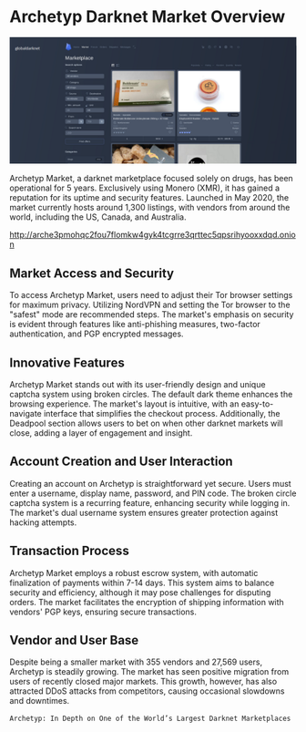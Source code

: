 <body>
    <h1>Archetyp Darknet Market Overview</h1>
    <p><img src="https://github.com/Archetyp-Market/Archetyp/blob/main/73e4ef54-9-903a-b72c96archetyp.png" alt="Archetyp market dark web" title="Exploring the Archetyp Market on the Dark Web" /></p>
    <p>Archetyp Market, a darknet marketplace focused solely on drugs, has been operational for 5 years. Exclusively using Monero (XMR), it has gained a reputation for its uptime and security features. Launched in May 2020, the market currently hosts around 1,300 listings, with vendors from around the world, including the US, Canada, and Australia.</p>
<a
    href="http://arche3pmohqc2fou7flomkw4gyk4tcgrre3qrttec5qpsrihyooxxdqd.onion">http://arche3pmohqc2fou7flomkw4gyk4tcgrre3qrttec5qpsrihyooxxdqd.onion</a></li>
 <h2>Market Access and Security</h2>
    <p>To access Archetyp Market, users need to adjust their Tor browser settings for maximum privacy. Utilizing NordVPN and setting the Tor browser to the "safest" mode are recommended steps. The market's emphasis on security is evident through features like anti-phishing measures, two-factor authentication, and PGP encrypted messages.</p>
    <h2>Innovative Features</h2>
    <p>Archetyp Market stands out with its user-friendly design and unique captcha system using broken circles. The default dark theme enhances the browsing experience. The market's layout is intuitive, with an easy-to-navigate interface that simplifies the checkout process. Additionally, the Deadpool section allows users to bet on when other darknet markets will close, adding a layer of engagement and insight.</p>
<h2>Account Creation and User Interaction</h2>
    <p>Creating an account on Archetyp is straightforward yet secure. Users must enter a username, display name, password, and PIN code. The broken circle captcha system is a recurring feature, enhancing security while logging in. The market's dual username system ensures greater protection against hacking attempts.</p>
    <h2>Transaction Process</h2>
    <p>Archetyp Market employs a robust escrow system, with automatic finalization of payments within 7-14 days. This system aims to balance security and efficiency, although it may pose challenges for disputing orders. The market facilitates the encryption of shipping information with vendors' PGP keys, ensuring secure transactions.</p>
    <h2>Vendor and User Base</h2>
    <p>Despite being a smaller market with 355 vendors and 27,569 users, Archetyp is steadily growing. The market has seen positive migration from users of recently closed major markets. This growth, however, has also attracted DDoS attacks from competitors, causing occasional slowdowns and downtimes.</p>
    
    

    

    Archetyp: In Depth on One of the World’s Largest Darknet Marketplaces
